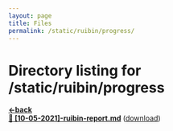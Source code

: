 ```yaml
---
layout: page
title: Files
permalink: /static/ruibin/progress/
---
```


# Directory listing for /static/ruibin/progress
[**<-back**](/static/ruibin)  
[**:page_facing_up: [10-05-2021]-ruibin-report.md**]([10-05-2021]-ruibin-report) ([download]([10-05-2021]-ruibin-report.md))  

